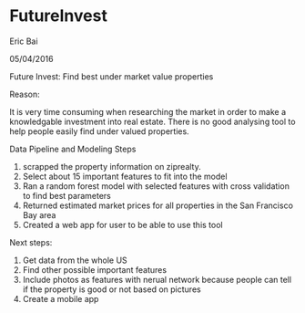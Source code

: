 # FutureInvest
Eric Bai

05/04/2016

Future Invest: Find best under market value properties

Reason:

It is very time consuming when researching the market in order to make a knowledgable investment into real estate. There is no good analysing tool to help people easily find under valued properties. 

Data Pipeline and Modeling Steps

1. scrapped the property information on ziprealty.
2. Select about 15 important features to fit into the model
3. Ran a random forest model with selected features with cross validation to find best parameters
4. Returned estimated market prices for all properties in the San Francisco Bay area
5. Created a web app for user to be able to use this tool

Next steps:

1. Get data from the whole US
2. Find other possible important features
3. Include photos as features with nerual network because people can tell if the property is good or not based on pictures
4. Create a mobile app
